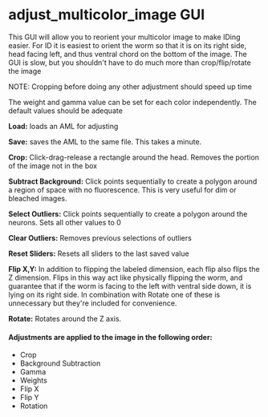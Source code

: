 # adjust_multicolor_image GUI
This GUI will allow you to reorient your multicolor image to make IDing easier.
For ID it is easiest to orient the worm so that it is on its right side, head facing left, and thus ventral chord on the bottom of the image. The GUI is slow, but you shouldn't have to do much more than crop/flip/rotate the image

NOTE: Cropping before doing any other adjustment should speed up time

The weight and gamma value can be set for each color independently.
The default values should be adequate

**Load:** loads an AML for adjusting

**Save:** saves the AML to the same file. This takes a minute.

**Crop:** Click-drag-release a rectangle around the head. Removes the portion of the image not in the box

**Subtract Background:** Click points sequentially to create a polygon around a region of space with no fluorescence. This is very useful for dim or bleached images.

**Select Outliers:** Click points sequentially to create a polygon around the neurons. Sets all other values to 0

**Clear Outliers:** Removes previous selections of outliers

**Reset Sliders:** Resets all sliders to the last saved value

**Flip X,Y:** In addition to flipping the labeled dimension, each flip also flips the Z dimension. Flips in this way act like physically flipping the worm, and guarantee that if the worm is facing to the left with ventral side down, it is lying on its right side. In combination with Rotate one of these is unnecessary but they're included for convenience.

**Rotate:** Rotates around the Z axis.

#### Adjustments are applied to the image in the following order:
* Crop
* Background Subtraction
* Gamma
* Weights
* Flip X
* Flip Y
* Rotation
